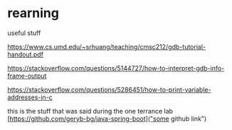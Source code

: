 # rearning
useful stuff

https://www.cs.umd.edu/~srhuang/teaching/cmsc212/gdb-tutorial-handout.pdf

https://stackoverflow.com/questions/5144727/how-to-interpret-gdb-info-frame-output

https://stackoverflow.com/questions/5286451/how-to-print-variable-addresses-in-c

this is the stuff that was said during the one terrance lab [https://github.com/geryb-bg/java-spring-boot]("some github link")
